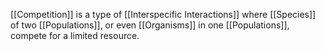 [[Competition]] is a type of [[Interspecific Interactions]] where [[Species]] of two [[Populations]], or even [[Organisms]] in one [[Populations]], compete for a limited resource. 